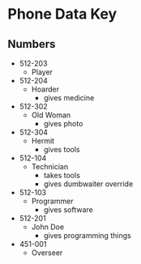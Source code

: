 # Phone Data Key

## Numbers

- 512-203
  - Player
- 512-204
  - Hoarder
    - gives medicine
- 512-302
  - Old Woman
    - gives photo
- 512-304
  - Hermit
    - gives tools
- 512-104
  - Technician
    - takes tools
    - gives dumbwaiter override
- 512-103
  - Programmer
    - gives software
- 512-201
  - John Doe
    - gives programming things
- 451-001
  - Overseer
